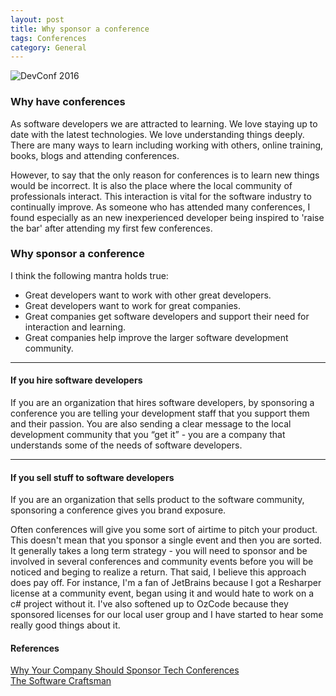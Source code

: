 ```yaml
---
layout: post
title: Why sponsor a conference
tags: Conferences
category: General
---
```


<img class="img-responsive" alt="DevConf 2016" src="{{ site.url }}/assets/images/Why-Sponsor-A-Conference-DevConf2016.jpg">

### Why have conferences ###

As software developers we are attracted to learning. We love staying up to date with the latest technologies. We love understanding things deeply. There are many ways to learn including working with others, online training, books, blogs and attending conferences.

However, to say that the only reason for conferences is to learn new things would be incorrect. It is also the place where the local community of professionals interact. This interaction is vital for the software industry to continually improve. As someone who has attended many conferences, I found especially as an new inexperienced developer being inspired to 'raise the bar' after attending my first few conferences.

### Why sponsor a conference ###

I think the following mantra holds true:

- Great developers want to work with other great developers.  
- Great developers want to work for great companies.  
- Great companies get software developers and support their need for interaction and learning.
- Great companies help improve the larger software development community.  

------------------------------------------------------------------------

#### If you hire software developers ####

If you are an organization that hires software developers, by sponsoring a conference you are telling your development staff that you support them and their passion. You are also sending a clear message to the local development community that you “get it” - you are a company that understands some of the needs of software developers.

------------------------------------------------------------------------

#### If you sell stuff to software developers ####

If you are an organization that sells product to the software community, sponsoring a conference gives you brand exposure. 

Often conferences will give you some sort of airtime to pitch your product. This doesn't mean that you sponsor a single event and then you are sorted. It generally takes a long term strategy - you will need to sponsor and be involved in several conferences and community events before you will be noticed and beging to realize a return. That said, I believe this approach does pay off. For instance, I'm a fan of JetBrains because I got a Resharper license at a community event, began using it and would hate to work on a c# project without it. I've also softened up to OzCode because they sponsored licenses for our local user group and I have started to hear some really good things about it.

#### References ####

[Why Your Company Should Sponsor Tech Conferences](http://samuelmullen.com/2012/12/why-your-company-should-sponsor-tech-conferences/)  
[The Software Craftsman](http://bookreviews.markpearl.co.za/The-Software-Craftsman/)  
